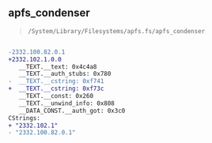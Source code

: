 ## apfs_condenser

> `/System/Library/Filesystems/apfs.fs/apfs_condenser`

```diff

-2332.100.82.0.1
+2332.102.1.0.0
   __TEXT.__text: 0x4c4a8
   __TEXT.__auth_stubs: 0x780
-  __TEXT.__cstring: 0xf741
+  __TEXT.__cstring: 0xf73c
   __TEXT.__const: 0x260
   __TEXT.__unwind_info: 0x808
   __DATA_CONST.__auth_got: 0x3c0
CStrings:
+ "2332.102.1"
- "2332.100.82.0.1"

```
